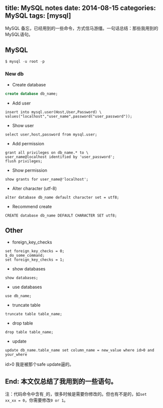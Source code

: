 title: MySQL notes
date: 2014-08-15
categories: MySQL
tags: [mysql]
---
MySQL 备忘，已经用到的一些命令，方式信马游缰。一句话总结：那些我用到的MySQL语句。

## MySQL
``` SQL shell登录，‘-u’用户‘root’；‘-p’需要密码。
$ mysql -u root -p
```

### New db
* Create database
```sql
create database db_name;
```

* Add user
```mysql
insert into mysql.user(Host,User,Password) \
values("localhost","user_name",password("user_password"));
```

* Show user
```mysql
select user,host,password from mysql.user; 
```

* Add permission
```mysql
grant all privileges on db_name.* to \
user_name@localhost identified by 'user_password';
flush privileges;
```

* Show permission
```mysql
show grants for user_name@'localhost';
```

* Alter character (utf-8)
```mysql
alter database db_name default character set = utf8;
```

* Recommend create
```mysql
CREATE database db_name DEFAULT CHARACTER SET utf8;
```

## Other

* foreign_key_checks
```mysql 一对好基友
set foreign_key_checks = 0;
$_do_some_command;
set foreign_key_checks = 1;
```

* show databases
```mysql
show databases;
```

* use databases
```mysql
use db_name;
```

* truncate table
```mysql 清空表中所有内容，结构不变化:
truncate table table_name;
```

* drop table
```mysql 销毁表，结构不复存在:
drop table table_name;
```

* update
```mysql
update db_name.table_name set column_name = new_value where id>0 and your_where
```
id>0 我是被那个safe update逼的。

## End: 本文仅总结了我用到的一些语句。
注：代码命令中含有`_`的，很多时候是需要你修改的。但也有不是的，如`set xx_xx = 0`，你需要修改`0 or 1`。
